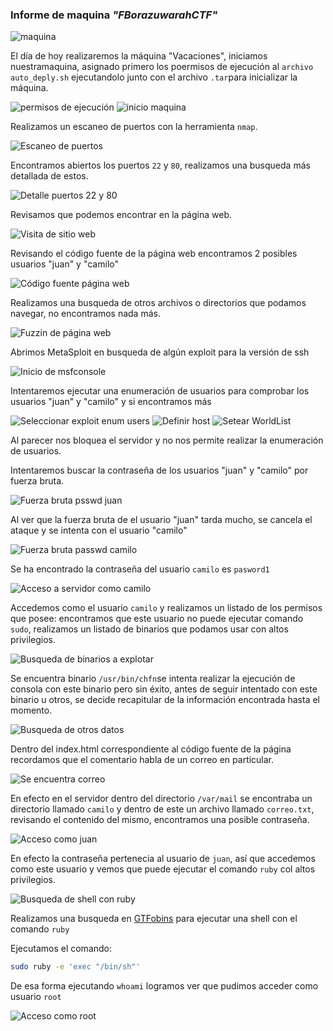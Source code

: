 ### Informe de maquina *"FBorazuwarahCTF"*

![maquina](./screenshots/01_machine.png)

El día de hoy realizaremos la máquina "Vacaciones", iniciamos nuestramaquina, asignado primero los poermisos de ejecución al `archivo auto_deply.sh` ejecutandolo junto con el archivo `.tar`para inicializar la máquina.

![permisos de ejecución](./screenshots/02_permisos_ejecucion_deploy.png)
![inicio maquina](./screenshots/03_iniciamos_maquina.png)

Realizamos un escaneo de puertos con la herramienta `nmap`.

![Escaneo de puertos](./screenshots/04_scan_nmap.png)

Encontramos abiertos los puertos `22` y `80`, realizamos una busqueda más detallada de estos.

![Detalle puertos 22 y 80](./screenshots/05_scan_p_22-80.png)

Revisamos que podemos encontrar en la página web.

![Visita de sitio web](./screenshots/06_page.png)

Revisando el código fuente de la página web encontramos 2 posibles usuarios "juan" y "camilo"

![Código fuente página web](./screenshots/07_codigo_page.png)

Realizamos una busqueda de otros archivos o directorios que podamos navegar, no encontramos nada más.

![Fuzzin de página web](./screenshots/08_fuzz_p80.png)

Abrimos MetaSploit en busqueda de algún exploit para la versión de ssh

![Inicio de msfconsole](./screenshots/09_msfconsole.png)

Intentaremos ejecutar una enumeración de usuarios para comprobar los usuarios "juan" y "camilo" y si encontramos más

![Seleccionar exploit enum users](./screenshots/10_ssh_enmu_users.png)
![Definir host](./screenshots/11_set_host.png)
![Setear WorldList](./screenshots/12_set_worldlist.png)

Al parecer nos bloquea el servidor y no nos permite realizar la enumeración de usuarios.

Intentaremos buscar la contraseña de los usuarios "juan" y "camilo" por fuerza bruta.

![Fuerza bruta psswd juan](./screenshots/13_check_passwd_juan.png)

Al ver que la fuerza bruta de el usuario "juan" tarda mucho, se cancela el ataque y se intenta con el usuario "camilo"

![Fuerza bruta passwd camilo](./screenshots/14_found_passwd_camilo.png)

Se ha encontrado la contraseña del usuario `camilo` es `pasword1`

![Acceso a servidor como camilo](./screenshots/15_login_as_camilo.png)

Accedemos como el usuario `camilo` y realizamos un listado de los permisos que posee: encontramos que este usuario no puede ejecutar comando `sudo`, realizamos un listado de binarios que podamos usar con altos privilegios.

![Busqueda de binarios a explotar](./screenshots/16_search_binarys.png)

Se encuentra binario `/usr/bin/chfn`se intenta realizar la ejecución de consola con este binario pero sin éxito, antes de seguir intentado con este binario u otros, se decide recapitular de la información encontrada hasta el momento.

![Busqueda de otros datos](./screenshots/17_searching_data.png)

Dentro del index.html correspondiente al código fuente de la página recordamos que el comentario habla de un correo en particular.

![Se encuentra correo](./screenshots/18_mail_secreto.png)

En efecto en el servidor dentro del directorio `/var/mail` se encontraba un directorio llamado `camilo` y dentro de este un archivo llamado `correo.txt`, revisando el contenido del mismo, encontramos una posible contraseña.

![Acceso como juan](./screenshots/19_loging_as_juan.png)

En efecto la contraseña pertenecia al usuario de `juan`, así que accedemos como este usuario y vemos que puede ejecutar el comando `ruby` col altos privilegios.

![Busqueda de shell con ruby](./screenshots/20_search_reverse_shell.png)

Realizamos una busqueda en [GTFobins](https://gtfobins.github.io/) para ejecutar una shell con el comando `ruby`

Ejecutamos el comando: 

```bash
sudo ruby -e 'exec "/bin/sh"'
```

De esa forma ejecutando `whoami` logramos ver que pudimos acceder como usuario `root`

![Acceso como root](./screenshots/21_root.png)